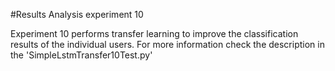 #Results Analysis experiment 10

Experiment 10 performs transfer learning to improve the classification results of the individual users.
For more information check the description in the 'SimpleLstmTransfer10Test.py'
